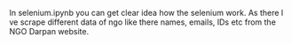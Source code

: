 In selenium.ipynb you can get clear idea how the selenium work. As there I ve scrape different data of ngo like there names, emails, IDs etc from the NGO Darpan website.
